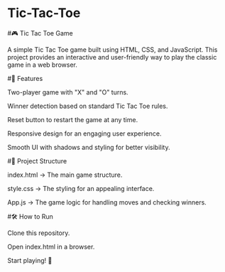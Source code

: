 # Tic-Tac-Toe
#🎮 Tic Tac Toe Game

A simple Tic Tac Toe game built using HTML, CSS, and JavaScript. This project provides an interactive and user-friendly way to play the classic game in a web browser.

#🚀 Features

Two-player game with "X" and "O" turns.

Winner detection based on standard Tic Tac Toe rules.

Reset button to restart the game at any time.

Responsive design for an engaging user experience.

Smooth UI with shadows and styling for better visibility.

#📂 Project Structure

index.html → The main game structure.

style.css → The styling for an appealing interface.

App.js → The game logic for handling moves and checking winners.

#🛠️ How to Run

Clone this repository.

Open index.html in a browser.

Start playing! 🎉
